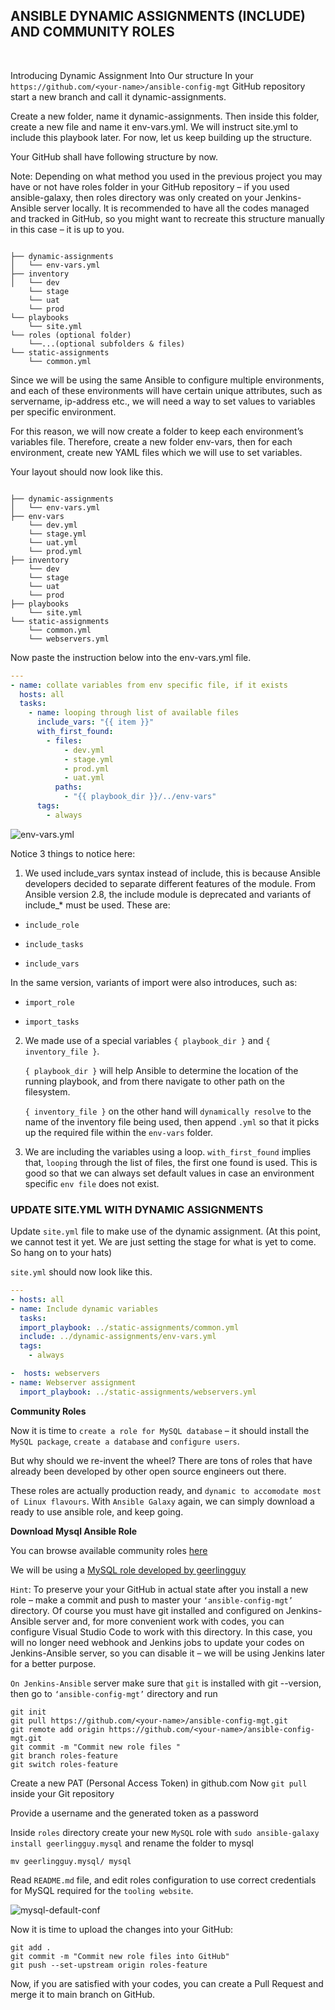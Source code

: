 ## **ANSIBLE DYNAMIC ASSIGNMENTS (INCLUDE) AND COMMUNITY ROLES**

</br>

Introducing Dynamic Assignment Into Our structure
In your `https://github.com/<your-name>/ansible-config-mgt` GitHub repository start a new branch and call it dynamic-assignments.

Create a new folder, name it dynamic-assignments. Then inside this folder, create a new file and name it env-vars.yml. We will instruct site.yml to include this playbook later. For now, let us keep building up the structure.

Your GitHub shall have following structure by now.

Note: Depending on what method you used in the previous project you may have or not have roles folder in your GitHub repository – if you used ansible-galaxy, then roles directory was only created on your Jenkins-Ansible server locally. It is recommended to have all the codes managed and tracked in GitHub, so you might want to recreate this structure manually in this case – it is up to you.


```

├── dynamic-assignments
│   └── env-vars.yml
├── inventory
│   └── dev
    └── stage
    └── uat
    └── prod
└── playbooks
    └── site.yml
└── roles (optional folder)
    └──...(optional subfolders & files)
└── static-assignments
    └── common.yml
```

Since we will be using the same Ansible to configure multiple environments, and each of these environments will have certain unique attributes, such as servername, ip-address etc., we will need a way to set values to variables per specific environment.

For this reason, we will now create a folder to keep each environment’s variables file. Therefore, create a new folder env-vars, then for each environment, create new YAML files which we will use to set variables.

Your layout should now look like this.

```

├── dynamic-assignments
│   └── env-vars.yml
├── env-vars
    └── dev.yml
    └── stage.yml
    └── uat.yml
    └── prod.yml
├── inventory
    └── dev
    └── stage
    └── uat
    └── prod
├── playbooks
    └── site.yml
└── static-assignments
    └── common.yml
    └── webservers.yml

 ```   
Now paste the instruction below into the env-vars.yml file.

```yml
---
- name: collate variables from env specific file, if it exists
  hosts: all
  tasks:
    - name: looping through list of available files
      include_vars: "{{ item }}"
      with_first_found:
        - files:
            - dev.yml
            - stage.yml
            - prod.yml
            - uat.yml
          paths:
            - "{{ playbook_dir }}/../env-vars"
      tags:
        - always

```

![env-vars.yml](./images-project13/env-vars.yml)

Notice 3 things to notice here:

1. We used include_vars syntax instead of include, this is because Ansible developers decided to separate different features of the module. From Ansible version 2.8, the include module is deprecated and variants of include_* must be used. These are:

- `include_role`

- `include_tasks`

- `include_vars`

In the same version, variants of import were also introduces, such as:

- `import_role`

- `import_tasks`

2. We made use of a special variables `{ playbook_dir }` and `{ inventory_file }`. 
   
   `{ playbook_dir }` will help Ansible to determine the location of the running playbook, and from there navigate to other path on the filesystem. 

   `{ inventory_file }` on the other hand will `dynamically resolve` to the name of the inventory file being used, then append `.yml` so that it picks up the required file within the `env-vars` folder.

3. We are including the variables using a loop. `with_first_found` implies that, `looping` through the list of files, the first one found is used. This is good so that we can always set default values in case an environment specific `env file` does not exist.

### **UPDATE SITE.YML WITH DYNAMIC ASSIGNMENTS**

Update `site.yml` file to make use of the dynamic assignment. (At this point, we cannot test it yet. We are just setting the stage for what is yet to come. So hang on to your hats)

`site.yml` should now look like this.

```yml
---
- hosts: all
- name: Include dynamic variables 
  tasks:
  import_playbook: ../static-assignments/common.yml 
  include: ../dynamic-assignments/env-vars.yml
  tags:
    - always

-  hosts: webservers
- name: Webserver assignment
  import_playbook: ../static-assignments/webservers.yml
```

**Community Roles**

Now it is time to `create a role for MySQL database` – it should install the `MySQL package`, `create a database` and `configure users`. 

But why should we re-invent the wheel? There are tons of roles that have already been developed by other open source engineers out there.

 These roles are actually production ready, and `dynamic to accomodate most of Linux flavours`. With `Ansible Galaxy` again, we can simply download a ready to use ansible role, and keep going.

**Download Mysql Ansible Role**

You can browse available community roles [here](https://galaxy.ansible.com/home)

We will be using a [MySQL role developed by geerlingguy](https://galaxy.ansible.com/geerlingguy/mysql)

`Hint`: To preserve your your GitHub in actual state after you install a new role – make a commit and push to master your `‘ansible-config-mgt’` directory. Of course you must have git installed and configured on Jenkins-Ansible server and, for more convenient work with codes, you can configure Visual Studio Code to work with this directory. In this case, you will no longer need webhook and Jenkins jobs to update your codes on Jenkins-Ansible server, so you can disable it – we will be using Jenkins later for a better purpose.

`On Jenkins-Ansible` server make sure that `git` is installed with git --version, then go to `‘ansible-config-mgt’` directory and run

```
git init
git pull https://github.com/<your-name>/ansible-config-mgt.git
git remote add origin https://github.com/<your-name>/ansible-config-mgt.git
git commit -m "Commit new role files "
git branch roles-feature
git switch roles-feature
```
Create a new  PAT (Personal Access Token) in github.com
Now `git pull` inside your Git repository

Provide a username and the generated token as a password


Inside `roles` directory create your new `MySQL` role with 
`sudo ansible-galaxy install geerlingguy.mysql` and rename the folder to mysql

`mv geerlingguy.mysql/ mysql`

Read `README.md` file, and edit roles configuration to use correct credentials for MySQL required for the `tooling website`.

![mysql-default-conf](./images-project13/mysql-default-config.PNG)

Now it is time to upload the changes into your GitHub:

```
git add .
git commit -m "Commit new role files into GitHub"
git push --set-upstream origin roles-feature
```

Now, if you are satisfied with your codes, you can create a Pull Request and merge it to main branch on GitHub.